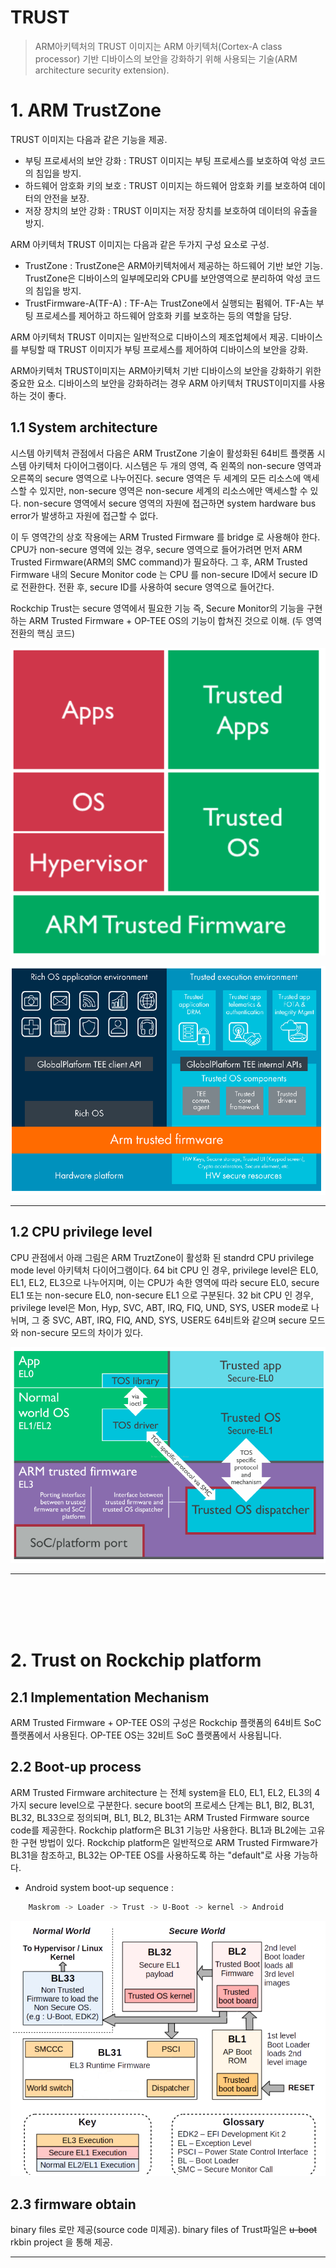 TRUST 
=====

 > ARM아키텍처의 TRUST 이미지는 ARM 아키텍처(Cortex-A class processor) 기반 디바이스의 보안을 강화하기 위해 사용되는 기술(ARM architecture security extension).

# 1. ARM TrustZone


 TRUST 이미지는 다음과 같은 기능을 제공.  
  
 - 부팅 프로세서의 보안 강화 : TRUST 이미지는 부팅 프로세스를 보호하여 악성 코드의 침입을 방지.  
 - 하드웨어 암호화 키의 보호 : TRUST 이미지는 하드웨어 암호화 키를 보호하여 데이터의 안전을 보장.
 - 저장 장치의 보안 강화 : TRUST 이미지는 저장 장치를 보호하여 데이터의 유출을 방지.
 
 ARM 아키텍처 TRUST 이미지는 다음과 같은 두가지 구성 요소로 구성.

 - TrustZone : TrustZone은 ARM아키텍처에서 제공하는 하드웨어 기반 보안 기능. TrustZone은 디바이스의 일부메모리와 CPU를 보안영역으로 분리하여 악성 코드의 침입을 방지.
 - TrustFirmware-A(TF-A) : TF-A는 TrustZone에서 실행되는 펌웨어. TF-A는 부팅 프로세스를 제어하고 하드웨어 암호화 키를 보호하는 등의 역할을 담당.
 
 ARM 아키텍처 TRUST 이미지는 일반적으로 디바이스의 제조업체에서 제공. 
 디바이스를 부팅할 때 TRUST 이미지가 부팅 프로세스를 제어하여 디바이스의 보안을 강화.

 ARM아키텍처 TRUST이미지는 ARM아키텍처 기반 디바이스의 보안을 강화하기 위한 중요한 요소.
 디바이스의 보안을 강화하려는 경우 ARM 아키텍처 TRUST이미지를 사용하는 것이 좋다.


## 1.1 System architecture

 시스템 아키텍처 관점에서 다음은 ARM TrustZone 기술이 활성화된 64비트 플랫폼 시스템 아키텍처 다이어그램이다.
 시스템은 두 개의 영역, 즉 왼쪽의 non-secure 영역과 오른쪽의 secure 영역으로 나누어진다.
 secure 영역은 두 세계의 모든 리소스에 액세스할 수 있지만, non-secure 영역은 non-secure 세계의 리소스에만 액세스할 수 있다.
 non-secure 영역에서 secure 영역의 자원에 접근하면 system hardware bus error가 발생하고 자원에 접근할 수 없다.

 이 두 영역간의 상호 작용에는 ARM Trusted Firmware 를 bridge 로 사용해야 한다.
 CPU가 non-secure 영역에 있는 경우, secure 영역으로 들어가려면 먼저 ARM Trusted Firmware(ARM의 SMC command)가 필요하다.
 그 후, ARM Trusted Firmware 내의 Secure Monitor code 는 CPU 를 non-secure ID에서 secure ID로 전환한다.
 전환 후, secure ID를 사용하여 secure 영역으로 들어간다.

 Rockchip Trust는 secure 영역에서 필요한 기능 즉, Secure Monitor의 기능을 구현하는 ARM Trusted Firmware + OP-TEE OS의 기능이 합쳐진 것으로 이해.
 (두 영역 전환의 핵심 코드)

![](./images/TRUST_01.png)

![](./images/TRUST_02.png)

-----

## 1.2 CPU privilege level

 CPU 관점에서 아래 그림은 ARM TruztZone이 활성화 된 standrd CPU privilege mode level 아키텍처 다이어그램이다.
 64 bit CPU 인 경우, privilege level은 EL0, EL1, EL2, EL3으로 나누어지며, 이는 CPU가 속한 영역에 따라 secure EL0, secure EL1 또는 non-secure EL0, non-secure EL1 으로 구분된다.
 32 bit CPU 인 경우, privilege level은 Mon, Hyp, SVC, ABT, IRQ, FIQ, UND, SYS, USER mode로 나뉘며, 그 중 SVC, ABT, IRQ, FIQ, AND, SYS, USER도 64비트와 같으며 secure 모드와 non-secure 모드의 차이가 있다.

![](./images/TRUST_03.png)

-----

<br/>
<br/>
<br/>
<br/>

# 2. Trust on Rockchip platform

## 2.1 Implementation Mechanism

 ARM Trusted Firmware + OP-TEE OS의 구성은 Rockchip 플랫폼의 64비트 SoC 플랫폼에서 사용된다.
 OP-TEE OS는 32비트 SoC 플랫폼에서 사용됩니다.

## 2.2 Boot-up process

 ARM Trusted Firmware architecture 는 전체 system을 EL0, EL1, EL2, EL3의 4 가지 secure level으로 구분한다.
 secure boot의 프로세스 단계는  BL1, Bl2, BL31, BL32, BL33으로 정의되며, BL1, BL2, BL31는 ARM Trusted Firmware source code를 제공한다.
 Rockchip platform은 BL31 기능만 사용한다.
 BL1과 BL2에는 고유한 구현 방법이 있다. 
 Rockchip platform은 일반적으로 ARM Trusted Firmware가 BL31을 참조하고, BL32는 OP-TEE OS를 사용하도록 하는 "default"로 사용 가능하다.

 - Android system boot-up sequence :

```bash
	Maskrom -> Loader -> Trust -> U-Boot -> kernel -> Android
```

![](./images/TRUST_04.png)


## 2.3 firmware obtain

 binary files 로만 제공(source code 미제공).
 binary files of Trust파일은 ~~u-boot~~ rkbin project 을 통해 제공.


-----

<br/>
<br/>
<br/>
<br/>



